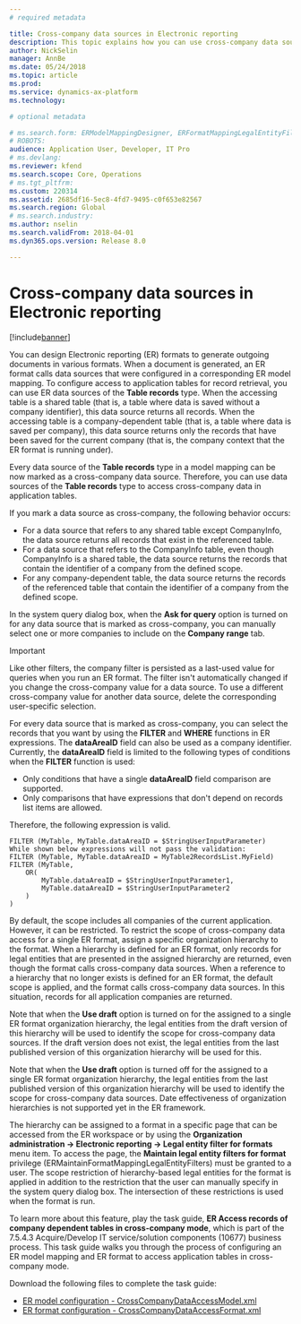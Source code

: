 ```yaml
---
# required metadata

title: Cross-company data sources in Electronic reporting
description: This topic explains how you can use cross-company data sources in Electronic reporting (ER).
author: NickSelin
manager: AnnBe
ms.date: 05/24/2018
ms.topic: article
ms.prod: 
ms.service: dynamics-ax-platform
ms.technology: 

# optional metadata

# ms.search.form: ERModelMappingDesigner, ERFormatMappingLegalEntityFilterTable
# ROBOTS: 
audience: Application User, Developer, IT Pro
# ms.devlang: 
ms.reviewer: kfend
ms.search.scope: Core, Operations
# ms.tgt_pltfrm: 
ms.custom: 220314
ms.assetid: 2685df16-5ec8-4fd7-9495-c0f653e82567
ms.search.region: Global
# ms.search.industry: 
ms.author: nselin
ms.search.validFrom: 2018-04-01
ms.dyn365.ops.version: Release 8.0

---
```


# Cross-company data sources in Electronic reporting

[!include[banner](../includes/banner.md)]

You can design Electronic reporting (ER) formats to generate outgoing documents in various formats. When a document is generated, an ER format calls data sources that were configured in a corresponding ER model mapping. To configure access to application tables for record retrieval, you can use ER data sources of the **Table records** type. When the accessing table is a shared table (that is, a table where data is saved without a company identifier), this data source returns all records. When the accessing table is a company-dependent table (that is, a table where data is saved per company), this data source returns only the records that have been saved for the current company (that is, the company context that the ER format is running under).

Every data source of the **Table records** type in a model mapping can be now marked as a cross-company data source. Therefore, you can use data sources of the **Table records** type to access cross-company data in application tables. 

If you mark a data source as cross-company, the following behavior occurs:

- For a data source that refers to any shared table except CompanyInfo, the data source returns all records that exist in the referenced table. 
- For a data source that refers to the CompanyInfo table, even though CompanyInfo is a shared table, the data source returns the records that contain the identifier of a company from the defined scope.
- For any company-dependent table, the data source returns the records of the referenced table that contain the identifier of a company from the defined scope.

In the system query dialog box, when the **Ask for query** option is turned on for any data source that is marked as cross-company, you can manually select one or more companies to include on the **Company range** tab.

> [!IMPORTANT]
> Like other filters, the company filter is persisted as a last-used value for queries when you run an ER format. The filter isn't automatically changed if you change the cross-company value for a data source. To use a different cross-company value for another data source, delete the corresponding user-specific selection.

For every data source that is marked as cross-company, you can select the records that you want by using the **FILTER** and **WHERE** functions in ER expressions. The **dataAreaID** field can also be used as a company identifier. Currently, the **dataAreaID** field is limited to the following types of conditions when the **FILTER** function is used: 

- Only conditions that have a single **dataAreaID** field comparison are supported.
- Only comparisons that have expressions that don't depend on records list items are allowed.

Therefore, the following expression is valid.

    FILTER (MyTable, MyTable.dataAreaID = $StringUserInputParameter)
    While shown below expressions will not pass the validation:
    FILTER (MyTable, MyTable.dataAreaID = MyTable2RecordsList.MyField)
    FILTER (MyTable, 
        OR(
            MyTable.dataAreaID = $StringUserInputParameter1,
            MyTable.dataAreaID = $StringUserInputParameter2
        )
    )

By default, the scope includes all companies of the current application. However, it can be restricted. To restrict the scope of cross-company data access for a single ER format, assign a specific organization hierarchy to the format. When a hierarchy is defined for an ER format, only records for legal entities that are presented in the assigned hierarchy are returned, even though the format calls cross-company data sources. When a reference to a hierarchy that no longer exists is defined for an ER format, the default scope is applied, and the format calls cross-company data sources. In this situation, records for all application companies are returned. 

Note that when the **Use draft** option is turned on for the assigned to a single ER format organization hierarchy, the legal entities from the draft version of this hierarchy will be used to identify the scope for cross-company data sources. If the draft version does not exist, the legal entities from the last published version of this organization hierarchy will be used for this.

Note that when the **Use draft** option is turned off for the assigned to a single ER format organization hierarchy, the legal entities from the last published version of this organization hierarchy will be used to identify the scope for cross-company data sources. Date effectiveness of organization hierarchies is not supported yet in the ER framework.

The hierarchy can be assigned to a format in a specific page that can be accessed from the ER workspace or by using the **Organization administration -> Electronic reporting -> Legal entity filter for formats** menu item. To access the page, the **Maintain legal entity filters for format** privilege (ERMaintainFormatMappingLegalEntityFilters) must be granted to a user. The scope restriction of hierarchy-based legal entities for the format is applied in addition to the restriction that the user can manually specify in the system query dialog box. The intersection of these restrictions is used when the format is run.

To learn more about this feature, play the task guide, **ER Access records of company dependent tables in cross-company mode**, which is part of the 7.5.4.3 Acquire/Develop IT service/solution components (10677) business process. This task guide walks you through the process of configuring an ER model mapping and ER format to access application tables in cross-company mode.

Download the following files to complete the task guide:

- [ER model configuration - CrossCompanyDataAccessModel.xml](https://go.microsoft.com/fwlink/?linkid=874111)
- [ER format configuration - CrossCompanyDataAccessFormat.xml](https://go.microsoft.com/fwlink/?linkid=874111)
